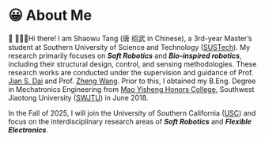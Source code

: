 

# 😀 About Me

👋 👋👋👋Hi there! I am Shaowu Tang (唐 绍武 in Chinese), a 3rd-year Master’s student at Southern University of Science and Technology ([SUSTech](https://www.sustech.edu.cn/en/)). My research primarily focuses on **_Soft Robotics_** and **_Bio-inspired robotics_**, including their structural design, control, and sensing methodologies. These research works are conducted under the supervision and guidance of Prof. [Jian S. Dai](https://sustech.edu.cn/en/faculties/daijiansheng.html) and Prof. [Zheng Wang](https://ieeexplore.ieee.org/author/37085463419). Prior to this, I obtained my B.Eng. Degree in Mechatronics Engineering from [Mao Yisheng Honors College](https://mys.swjtu.edu.cn/en/HOME.htm), Southwest Jiaotong University ([SWJTU](https://en.swjtu.edu.cn/)) in June 2018.

In the Fall of 2025, I will join the University of Southern California ([USC](https://www.usc.edu/)) and focus on the interdisciplinary research areas of **_Soft Robotics_** and **_Flexible Electronics_**.




